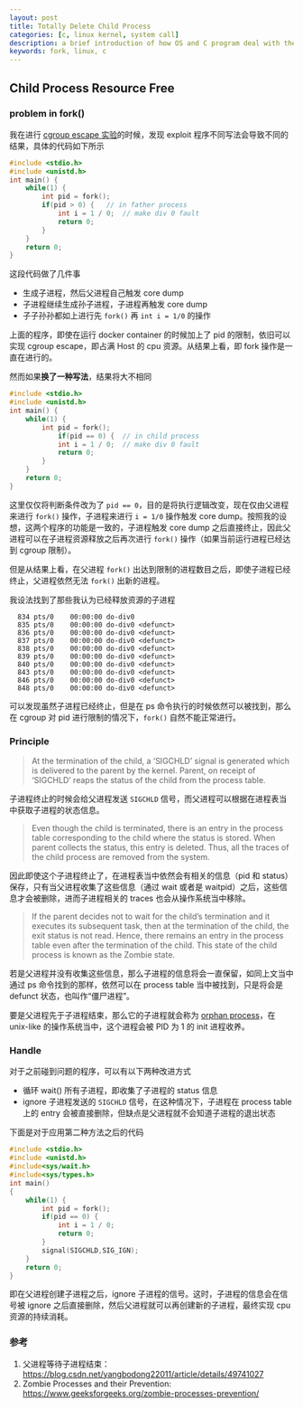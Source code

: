 ```yaml
---
layout: post
title: Totally Delete Child Process 
categories: [c, linux kernel, system call]
description: a brief introduction of how OS and C program deal with the child proccess created by fork()
keywords: fork, linux, c
---
```


## Child Process Resource Free

### problem in fork()

我在进行 [cgroup escape 实验](https://tianyuzhou.top/2019/10/18/cgroups-escape/)的时候，发现 exploit 程序不同写法会导致不同的结果，具体的代码如下所示

```c
#include <stdio.h>
#include <unistd.h>
int main() {
    while(1) {
        int pid = fork();
        if(pid > 0) {	// in father process
            int i = 1 / 0;	// make div 0 fault
            return 0;
        }
    }   
    return 0;
}
```

这段代码做了几件事

* 生成子进程，然后父进程自己触发 core dump
* 子进程继续生成孙子进程，子进程再触发 core dump
* 子子孙孙都如上进行先 `fork()` 再 `int i = 1/0` 的操作

上面的程序，即使在运行 docker container 的时候加上了 pid 的限制，依旧可以实现 cgroup escape，即占满 Host 的 cpu 资源。从结果上看，即 fork 操作是一直在进行的。

然而如果**换了一种写法**，结果将大不相同

```c
#include <stdio.h>
#include <unistd.h>
int main() {
    while(1) {
        int pid = fork();
            if(pid == 0) {	// in child process
            int i = 1 / 0;	// make div 0 fault
            return 0;
        }
    }   
    return 0;
}
```

这里仅仅将判断条件改为了 `pid == 0`，目的是将执行逻辑改变，现在仅由父进程来进行 `fork()` 操作，子进程来进行 `i = 1/0` 操作触发 core dump。按照我的设想，这两个程序的功能是一致的，子进程触发 core dump 之后直接终止，因此父进程可以在子进程资源释放之后再次进行 `fork()` 操作（如果当前运行进程已经达到 cgroup 限制）。

但是从结果上看，在父进程 `fork()` 出达到限制的进程数目之后，即使子进程已经终止，父进程依然无法 `fork()` 出新的进程。

我设法找到了那些我认为已经释放资源的子进程

```
  834 pts/0    00:00:00 do-div0
  835 pts/0    00:00:00 do-div0 <defunct>
  836 pts/0    00:00:00 do-div0 <defunct>
  837 pts/0    00:00:00 do-div0 <defunct>
  838 pts/0    00:00:00 do-div0 <defunct>
  839 pts/0    00:00:00 do-div0 <defunct>
  840 pts/0    00:00:00 do-div0 <defunct>
  843 pts/0    00:00:00 do-div0 <defunct>
  846 pts/0    00:00:00 do-div0 <defunct>
  848 pts/0    00:00:00 do-div0 <defunct>
```

可以发现虽然子进程已经终止，但是在 ps 命令执行的时候依然可以被找到，那么在 cgroup 对 pid 进行限制的情况下，`fork()` 自然不能正常进行。

### Principle

> At the termination of the child, a ‘SIGCHLD’ signal is generated which is delivered to the parent by the kernel. Parent, on receipt of ‘SIGCHLD’ reaps the status of the child from the process table. 

子进程终止的时候会给父进程发送 `SIGCHLD` 信号，而父进程可以根据在进程表当中获取子进程的状态信息。

> Even though the child is terminated, there is an entry in the process table corresponding to the child where the status is stored. When parent collects the status, this entry is deleted. Thus, all the traces of the child process are removed from the system. 

因此即使这个子进程终止了，在进程表当中依然会有相关的信息（pid 和 status）保存，只有当父进程收集了这些信息（通过 wait 或者是 waitpid）之后，这些信息才会被删除，进而子进程相关的 traces 也会从操作系统当中移除。

> If the parent decides not to wait for the child’s termination and it executes its subsequent task, then at the termination of the child, the exit status is not read. Hence, there remains an entry in the process table even after the termination of the child. This state of the child process is known as the Zombie state.

若是父进程并没有收集这些信息，那么子进程的信息将会一直保留，如同上文当中通过 ps 命令找到的那样，依然可以在 process table 当中被找到，只是将会是 defunct 状态，也叫作“僵尸进程”。

要是父进程先于子进程结束，那么它的子进程就会称为 [orphan process](https://en.wikipedia.org/wiki/Orphan_process)，在 unix-like 的操作系统当中，这个进程会被 PID 为 1 的 init 进程收养。

### Handle

对于之前碰到问题的程序，可以有以下两种改进方式

* 循环 wait() 所有子进程，即收集了子进程的 status 信息
* ignore 子进程发送的 `SIGCHLD` 信号，在这种情况下，子进程在 process table 上的 entry 会被直接删除，但缺点是父进程就不会知道子进程的退出状态

下面是对于应用第二种方法之后的代码

```c
#include <stdio.h>
#include <unistd.h>
#include<sys/wait.h> 
#include<sys/types.h> 
int main()
{
    while(1) {
        int pid = fork();
        if(pid == 0) {
            int i = 1 / 0;
            return 0;
        }
        signal(SIGCHLD,SIG_IGN);
    }
    return 0;
}
```

即在父进程创建子进程之后，ignore 子进程的信号。这时，子进程的信息会在信号被 ignore 之后直接删除，然后父进程就可以再创建新的子进程，最终实现 cpu 资源的持续消耗。



### 参考

1. 父进程等待子进程结束：https://blog.csdn.net/yangbodong22011/article/details/49741027
2. Zombie Processes and their Prevention: https://www.geeksforgeeks.org/zombie-processes-prevention/

